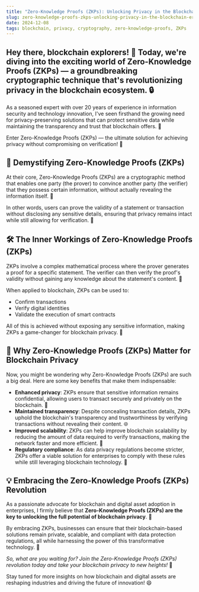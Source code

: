 ```yaml
---
title: "Zero-Knowledge Proofs (ZKPs): Unlocking Privacy in the Blockchain Era"
slug: zero-knowledge-proofs-zkps-unlocking-privacy-in-the-blockchain-era
date: 2024-12-08
tags: blockchain, privacy, cryptography, zero-knowledge-proofs, ZKPs
---
```


## Hey there, blockchain explorers! 🌌 Today, we're diving into the exciting world of **Zero-Knowledge Proofs (ZKPs)** — a groundbreaking cryptographic technique that's revolutionizing privacy in the blockchain ecosystem. 🔒

As a seasoned expert with over 20 years of experience in information security and technology innovation, I've seen firsthand the growing need for privacy-preserving solutions that can protect sensitive data while maintaining the transparency and trust that blockchain offers. 👀

Enter Zero-Knowledge Proofs (ZKPs) — the ultimate solution for achieving privacy without compromising on verification! 🤩

## 🤔 Demystifying Zero-Knowledge Proofs (ZKPs)

At their core, Zero-Knowledge Proofs (ZKPs) are a cryptographic method that enables one party (the prover) to convince another party (the verifier) that they possess certain information, without actually revealing the information itself. 🙊

In other words, users can prove the validity of a statement or transaction without disclosing any sensitive details, ensuring that privacy remains intact while still allowing for verification. 🔐

## 🛠️ The Inner Workings of Zero-Knowledge Proofs (ZKPs)

ZKPs involve a complex mathematical process where the prover generates a proof for a specific statement. The verifier can then verify the proof's validity without gaining any knowledge about the statement's content. 📝

When applied to blockchain, ZKPs can be used to:
- Confirm transactions
- Verify digital identities
- Validate the execution of smart contracts

All of this is achieved without exposing any sensitive information, making ZKPs a game-changer for blockchain privacy. 🌟

## 🌟 Why Zero-Knowledge Proofs (ZKPs) Matter for Blockchain Privacy

Now, you might be wondering why Zero-Knowledge Proofs (ZKPs) are such a big deal. Here are some key benefits that make them indispensable:

- **Enhanced privacy**: ZKPs ensure that sensitive information remains confidential, allowing users to transact securely and privately on the blockchain. 👥
- **Maintained transparency**: Despite concealing transaction details, ZKPs uphold the blockchain's transparency and trustworthiness by verifying transactions without revealing their content. 🌐
- **Improved scalability**: ZKPs can help improve blockchain scalability by reducing the amount of data required to verify transactions, making the network faster and more efficient. 🚀
- **Regulatory compliance**: As data privacy regulations become stricter, ZKPs offer a viable solution for enterprises to comply with these rules while still leveraging blockchain technology. 📜

## 💡 Embracing the Zero-Knowledge Proofs (ZKPs) Revolution

As a passionate advocate for blockchain and digital asset adoption in enterprises, I firmly believe that **Zero-Knowledge Proofs (ZKPs) are the key to unlocking the full potential of blockchain privacy**. 🌌

By embracing ZKPs, businesses can ensure that their blockchain-based solutions remain private, scalable, and compliant with data protection regulations, all while harnessing the power of this transformative technology. 💼

*So, what are you waiting for? Join the Zero-Knowledge Proofs (ZKPs) revolution today and take your blockchain privacy to new heights!* 🚀

Stay tuned for more insights on how blockchain and digital assets are reshaping industries and driving the future of innovation! 😄